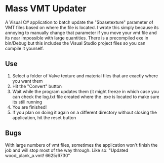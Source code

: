 # Mass VMT Updater
A Visual C# application to batch update the "$basetexture" parameter of VMT files based on where the file is located. I wrote 
this simply because its annoying to manually change that parameter if you move your vmt file and its near impossible with large
quantities. There is a precompiled exe in bin/Debug but this includes the Visual Studio project files so you can compile it 
yourself.

## Use
1. Select a folder of Valve texture and material files that are exactly where you want them
2. Hit the "Convert" button
3. Wait while the program updates them (it might freeze in which case you can check the log.txt file created where the .exe
is located to make sure its still running
4. You are finished!
5. If you plan on doing it again on a different directory without closing the application, hit the reset button

## Bugs
With large numbers of vmt files, sometimes the application won't finish the job and will stop most of the way through. 
Like so: "Updated wood_plank_a.vmt! 6625/6730"
